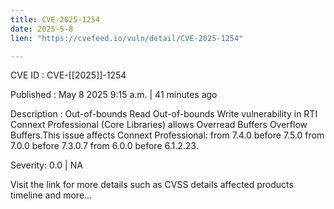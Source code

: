```yaml
---
title: CVE-2025-1254
date: 2025-5-8
lien: "https://cvefeed.io/vuln/detail/CVE-2025-1254"

---
```


CVE ID : CVE-[[2025]]-1254

Published :  May 8
2025
9:15 a.m. | 41 minutes ago

Description : Out-of-bounds Read
Out-of-bounds Write vulnerability in RTI Connext Professional (Core Libraries) allows Overread Buffers
Overflow Buffers.This issue affects Connext Professional: from 7.4.0 before 7.5.0
from 7.0.0 before 7.3.0.7
from 6.0.0 before 6.1.2.23.

Severity: 0.0 | NA

Visit the link for more details
such as CVSS details
affected products
timeline
and more...
